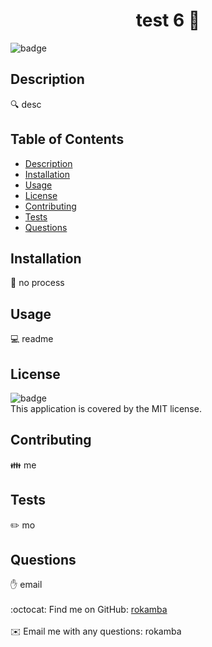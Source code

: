 
<h1 align="center">test 6  👋</h1>
  
![badge](https://img.shields.io/badge/license-MIT-brightgreen)<br />

## Description
🔍 desc

## Table of Contents
- [Description](#description)
- [Installation](#installation)
- [Usage](#usage)
- [License](#license)
- [Contributing](#contributing)
- [Tests](#tests)
- [Questions](#questions)

## Installation
💾 no process

## Usage
💻 readme 

## License
![badge](https://img.shields.io/badge/license-MIT-brightgreen)
<br />
This application is covered by the MIT license. 

## Contributing
👪 me

## Tests
✏️ mo

## Questions
✋ email<br />
<br />
:octocat: Find me on GitHub: [rokamba](https://github.com/rokamba)<br />
<br />
✉️ Email me with any questions: rokamba<br /><br />


    